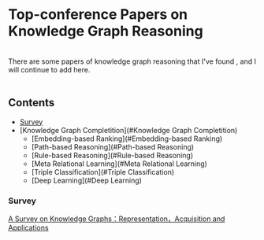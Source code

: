 # Top-conference Papers on Knowledge Graph Reasoning
<br>
There are some papers of knowledge graph reasoning that I've found , and I will continue to add here.
<br>
<br>

## Contents 
* [Survey](#Survey)
* [Knowledge Graph Completition](#Knowledge Graph Completition)
  * [Embedding-based Ranking](#Embedding-based Ranking)
  * [Path-based Reasoning](#Path-based Reasoning)
  * [Rule-based Reasoning](#Rule-based Reasoning)
  * [Meta Relational Learning](#Meta Relational Learning)
  * [Triple Classification](#Triple Classification)
  * [Deep Learning](#Deep Learning)






### Survey
[A Survey on Knowledge Graphs：Representation，Acquisition and Applications](https://arxiv.org/pdf/2002.00388.pdf)





